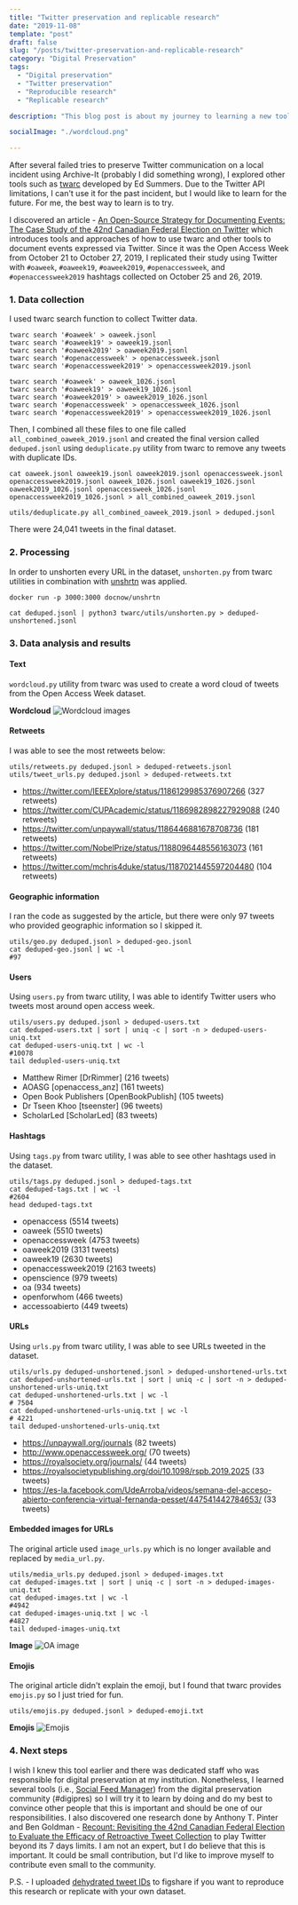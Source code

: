 ```yaml
---
title: "Twitter preservation and replicable research"
date: "2019-11-08"
template: "post"
draft: false
slug: "/posts/twitter-preservation-and-replicable-research"
category: "Digital Preservation"
tags:
  - "Digital preservation"
  - "Twitter preservation"
  - "Reproducible research"
  - "Replicable research"

description: "This blog post is about my journey to learning a new tool called twarc for Twitter preservation by replicating research conducted by Nick Ruest and Ian Milligan with new Twitter datasets (Open Access Week 2019)."

socialImage: "./wordcloud.png"

---
```


After several failed tries to preserve Twitter communication on a local incident using Archive-It (probably I did something wrong), I explored other tools such as <a href="https://github.com/DocNow/twarc">twarc</a> developed by Ed Summers. Due to the Twitter API limitations, I can't use it for the past incident, but I would like to learn for the future. For me, the best way to learn is to try.

I discovered an article - <a href="https://journal.code4lib.org/articles/11358">An Open-Source Strategy for Documenting Events: The Case Study of the 42nd Canadian Federal Election on Twitter</a> which introduces tools and approaches of how to use twarc and other tools to document events expressed via Twitter. Since it was the Open Access Week from October 21 to October 27, 2019, I replicated their study using Twitter with `#oaweek`, `#oaweek19`, `#oaweek2019`, `#openaccessweek`, and `#openaccessweek2019` hashtags collected on October 25 and 26, 2019.

### 1. Data collection

I used twarc search function to collect Twitter data.

```
twarc search '#oaweek' > oaweek.jsonl
twarc search '#oaweek19' > oaweek19.jsonl
twarc search '#oaweek2019' > oaweek2019.jsonl
twarc search '#openaccessweek' > openaccessweek.jsonl
twarc search '#openaccessweek2019' > openaccessweek2019.jsonl
```

```
twarc search '#oaweek' > oaweek_1026.jsonl
twarc search '#oaweek19' > oaweek19_1026.jsonl
twarc search '#oaweek2019' > oaweek2019_1026.jsonl
twarc search '#openaccessweek' > openaccessweek_1026.jsonl
twarc search '#openaccessweek2019' > openaccessweek2019_1026.jsonl
```

Then, I combined all these files to one file called `all_combined_oaweek_2019.jsonl` and created the final version called `deduped.jsonl` using `deduplicate.py` utility from twarc to remove any tweets with duplicate IDs.

```
cat oaweek.jsonl oaweek19.jsonl oaweek2019.jsonl openaccessweek.jsonl openaccessweek2019.jsonl oaweek_1026.jsonl oaweek19_1026.jsonl oaweek2019_1026.jsonl openaccessweek_1026.jsonl openaccessweek2019_1026.jsonl > all_combined_oaweek_2019.jsonl

utils/deduplicate.py all_combined_oaweek_2019.jsonl > deduped.jsonl
```

There were 24,041 tweets in the final dataset.

### 2. Processing

In order to unshorten every URL in the dataset, `unshorten.py` from twarc utilities in combination with <a href="https://github.com/DocNow/unshrtn">unshrtn</a> was applied.

```
docker run -p 3000:3000 docnow/unshrtn

cat deduped.jsonl | python3 twarc/utils/unshorten.py > deduped-unshortened.jsonl
```

### 3. Data analysis and results

#### Text

`wordcloud.py` utility from twarc was used to create a word cloud of tweets from the Open Access Week dataset.

**Wordcloud**
![Wordcloud images](/wordcloud.png)

#### Retweets

I was able to see the most retweets below:

```
utils/retweets.py deduped.jsonl > deduped-retweets.jsonl
utils/tweet_urls.py deduped.jsonl > deduped-retweets.txt
```

+ <a href="https://twitter.com/IEEEXplore/status/1186129985376907266">https://twitter.com/IEEEXplore/status/1186129985376907266</a> (327 retweets)
+ <a href="https://twitter.com/CUPAcademic/status/1186982898227929088">https://twitter.com/CUPAcademic/status/1186982898227929088</a> (240 retweets)
+ <a href="https://twitter.com/unpaywall/status/1186446881678708736">https://twitter.com/unpaywall/status/1186446881678708736</a> (181 retweets)
+ <a href="https://twitter.com/NobelPrize/status/1188096448556163073">https://twitter.com/NobelPrize/status/1188096448556163073</a> (161 retweets)
+ <a href="https://twitter.com/mchris4duke/status/1187021445597204480">https://twitter.com/mchris4duke/status/1187021445597204480</a> (104 retweets)

#### Geographic information

I ran the code as suggested by the article, but there were only 97 tweets who provided geographic information so I skipped it.

```
utils/geo.py deduped.jsonl > deduped-geo.jsonl
cat deduped-geo.jsonl | wc -l
#97
```

#### Users

Using `users.py` from twarc utility, I was able to identify Twitter users who tweets most around open access week.

```
utils/users.py deduped.jsonl > deduped-users.txt
cat deduped-users.txt | sort | uniq -c | sort -n > deduped-users-uniq.txt
cat deduped-users-uniq.txt | wc -l
#10078
tail dedupled-users-uniq.txt
```

+ Matthew Rimer [DrRimmer] (216 tweets)
+ AOASG [openaccess_anz] (161 tweets)
+ Open Book Publishers [OpenBookPublish] (105 tweets)
+ Dr Tseen Khoo [tseenster] (96 tweets)
+ ScholarLed [ScholarLed] (83 tweets)

#### Hashtags

Using `tags.py` from twarc utility, I was able to see other hashtags used in the dataset.

```
utils/tags.py deduped.jsonl > deduped-tags.txt
cat deduped-tags.txt | wc -l
#2604
head deduped-tags.txt
```

+ openaccess (5514 tweets)
+ oaweek (5510 tweets)
+ openaccessweek (4753 tweets)
+ oaweek2019 (3131 tweets)
+ oaweek19 (2630 tweets)
+ openaccessweek2019 (2163 tweets)
+ openscience (979 tweets)
+ oa (934 tweets)
+ openforwhom (466 tweets)
+ accessoabierto (449 tweets)

#### URLs

Using `urls.py` from twarc utility, I was able to see URLs tweeted in the dataset.

```
utils/urls.py deduped-unshortened.jsonl > deduped-unshortened-urls.txt
cat deduped-unshortened-urls.txt | sort | uniq -c | sort -n > deduped-unshortened-urls-uniq.txt
cat deduped-unshortened-urls.txt | wc -l
# 7504
cat deduped-unshortened-urls-uniq.txt | wc -l
# 4221
tail deduped-unshortened-urls-uniq.txt
```

+ <a href="https://unpaywall.org/journals">https://unpaywall.org/journals</a> (82 tweets)
+ <a href="http://www.openaccessweek.org/">http://www.openaccessweek.org/</a> (70 tweets)
+ <a href="https://royalsociety.org/journals/">https://royalsociety.org/journals/</a> (44 tweets)
+ <a href="https://royalsocietypublishing.org/doi/10.1098/rspb.2019.2025">https://royalsocietypublishing.org/doi/10.1098/rspb.2019.2025</a> (33 tweets)
+ <a href="https://es-la.facebook.com/UdeArroba/videos/semana-del-acceso-abierto-conferencia-virtual-fernanda-pesset/447541442784653/">https://es-la.facebook.com/UdeArroba/videos/semana-del-acceso-abierto-conferencia-virtual-fernanda-pesset/447541442784653/</a> (33 tweets)

#### Embedded images for URLs

The original article used `image_urls.py` which is no longer available and replaced by `media_url.py`.

```
utils/media_urls.py deduped.jsonl > deduped-images.txt
cat deduped-images.txt | sort | uniq -c | sort -n > deduped-images-uniq.txt
cat deduped-images.txt | wc -l
#4942
cat deduped-images-uniq.txt | wc -l
#4827
tail deduped-images-uniq.txt
```

**Image**
![OA image](/oa_image.jpg)

#### Emojis

The original article didn't explain the emoji, but I found that twarc provides `emojis.py` so I just tried for fun.

```
utils/emojis.py deduped.jsonl > deduped-emoji.txt
```

**Emojis**
![Emojis](/emojis.png)

### 4. Next steps

I wish I knew this tool earlier and there was dedicated staff who was responsible for digital preservation at my institution. Nonetheless, I learned several tools (i.e., <a href="https://gwu-libraries.github.io/sfm-ui/">Social Feed Manager</a>) from the digital preservation community (#digipres) so I will try it to learn by doing and do my best to convince other people that this is important and should be one of our responsibilities. I also discovered one research done by Anthony T. Pinter and Ben Goldman - <a href="https://journal.code4lib.org/articles/12676">Recount: Revisiting the 42nd Canadian Federal Election to Evaluate the Efficacy of Retroactive Tweet Collection</a> to play Twitter beyond its 7 days limits. I am not an expert, but I do believe that this is important. It could be small contribution, but I'd like to improve myself to contribute even small to the community.

P.S. - I uploaded <a href="https://figshare.com/articles/openaccessweek-2019-tweet-ids_txt/10269650">dehydrated tweet IDs</a> to figshare if you want to reproduce this research or replicate with your own dataset.
